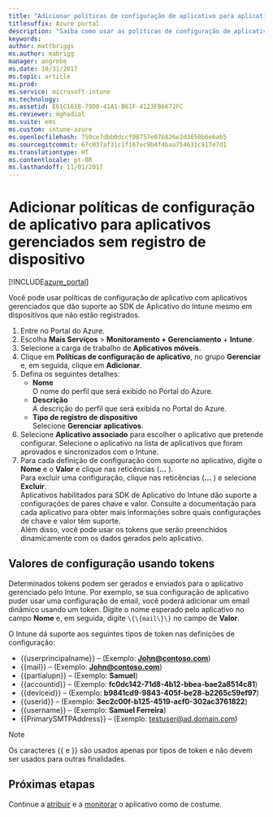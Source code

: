 ```yaml
---
title: "Adicionar políticas de configuração de aplicativo para aplicativos gerenciados sem registro de dispositivo | Microsoft Docs"
titlesuffix: Azure portal
description: "Saiba como usar as políticas de configuração de aplicativo para aplicativos gerenciados sem registro de dispositivo."
keywords: 
author: mattbriggs
ms.author: mabrigg
manager: angrobe
ms.date: 10/31/2017
ms.topic: article
ms.prod: 
ms.service: microsoft-intune
ms.technology: 
ms.assetid: E61C1618-79D0-41A1-B61F-4123FB6672FC
ms.reviewer: mghadial
ms.suite: ems
ms.custom: intune-azure
ms.openlocfilehash: 750ce7dbb0dccf08757e076826e2d3650b6e6ab5
ms.sourcegitcommit: 67c037af31c1f167ec9b4f4baa754631c817e7d1
ms.translationtype: HT
ms.contentlocale: pt-BR
ms.lasthandoff: 11/01/2017
---
```

# <a name="add-app-configuration-policies-for-managed-apps-without-device-enrollment"></a>Adicionar políticas de configuração de aplicativo para aplicativos gerenciados sem registro de dispositivo

[!INCLUDE[azure_portal](./includes/azure_portal.md)]

Você pode usar políticas de configuração de aplicativo com aplicativos gerenciados que dão suporte ao SDK de Aplicativo do Intune mesmo em dispositivos que não estão registrados. 

1. Entre no Portal do Azure.
2. Escolha **Mais Serviços** > **Monitoramento + Gerenciamento** + **Intune**.
3. Selecione a carga de trabalho de **Aplicativos móveis**.
4. Clique em **Políticas de configuração de aplicativo**, no grupo **Gerenciar** e, em seguida, clique em **Adicionar**.
5. Defina os seguintes detalhes:
    - **Nome**  
      O nome do perfil que será exibido no Portal do Azure.
    - **Descrição**  
      A descrição do perfil que será exibida no Portal do Azure.
    - **Tipo de registro de dispositivo**  
      Selecione **Gerenciar aplicativos**.
6. Selecione **Aplicativo associado** para escolher o aplicativo que pretende configurar. Selecione o aplicativo na lista de aplicativos que foram aprovados e sincronizados com o Intune.
7. Para cada definição de configuração com suporte no aplicativo, digite o **Nome** e o **Valor** e clique nas reticências (**...** ).  
    Para excluir uma configuração, clique nas reticências (**...** ) e selecione **Excluir**.  
    Aplicativos habilitados para SDK de Aplicativo do Intune dão suporte a configurações de pares chave e valor. Consulte a documentação para cada aplicativo para obter mais informações sobre quais configurações de chave e valor têm suporte.  
    Além disso, você pode usar os tokens que serão preenchidos dinamicamente com os dados gerados pelo aplicativo.

## <a name="configuration-values-using-tokens"></a>Valores de configuração usando tokens

Determinados tokens podem ser gerados e enviados para o aplicativo gerenciado pelo Intune. Por exemplo, se sua configuração de aplicativo puder usar uma configuração de email, você poderá adicionar um email dinâmico usando um token. Digite o nome esperado pelo aplicativo no campo **Nome** e, em seguida, digite `\{\{mail\}\}` no campo de **Valor**.

O Intune dá suporte aos seguintes tipos de token nas definições de configuração:

- \{\{userprincipalname\}\} – (Exemplo: **John@contoso.com**)
- \{\{mail\}\} – (Exemplo: **John@contoso.com**)
- \{\{partialupn\}\} – (Exemplo: **Samuel**)
- \{\{accountid\}\} – (Exemplo: **fc0dc142-71d8-4b12-bbea-bae2a8514c81**)
- \{\{deviceid\}\} – (Exemplo: **b9841cd9-9843-405f-be28-b2265c59ef97**)
- \{\{userid\}\} – (Exemplo: **3ec2c00f-b125-4519-acf0-302ac3761822**)
- \{\{username\}\} – (Exemplo: **Samuel Ferreira**)
- \{\{PrimarySMTPAddress\}\} – (Exemplo: testuser@ad.domain.com) 


> [!Note]  
> Os caracteres \{\{ e \}\} são usados apenas por tipos de token e não devem ser usados para outras finalidades.

## <a name="next-steps"></a>Próximas etapas

Continue a [atribuir](apps-deploy.md) e a [monitorar](apps-monitor.md) o aplicativo como de costume.